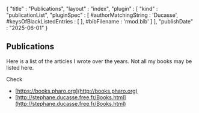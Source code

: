 {
"title" : "Publications",
"layout" : "index",
"plugin" : [ "kind" : "publicationList",
	"pluginSpec" : [ 
	#authorMatchingString : 'Ducasse',
	#keysOfBlackListedEntries : [ ],
	#bibFilename : 'rmod.bib' ] ],
"publishDate" : "2025-06-01"
}

## Publications

Here is a list of the articles I wrote over the years. Not all my books may be listed here. 

Check 
- [https://books.pharo.org](http://books.pharo.org) 
- [http://stephane.ducasse.free.fr/Books.html](http://stephane.ducasse.free.fr/Books.html)